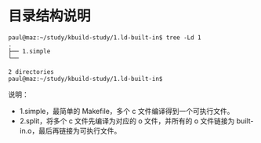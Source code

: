 # 目录结构说明

```
paul@maz:~/study/kbuild-study/1.ld-built-in$ tree -Ld 1
.
├── 1.simple
└── 

2 directories
paul@maz:~/study/kbuild-study/1.ld-built-in$
```

说明：

- 1.simple，最简单的 Makefile，多个 c 文件编译得到一个可执行文件。
- 2.split，将多个 c 文件先编译为对应的 o 文件，并所有的 o 文件链接为 built-in.o，最后再链接为可执行文件。